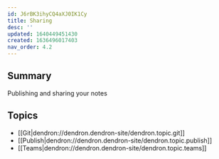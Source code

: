 ```yaml
---
id: J6rBK3ihyCQ4aXJ0IK1Cy
title: Sharing
desc: ''
updated: 1640449451430
created: 1636496017403
nav_order: 4.2
---
```


## Summary

Publishing and sharing your notes 

## Topics
- [[Git|dendron://dendron.dendron-site/dendron.topic.git]]
- [[Publish|dendron://dendron.dendron-site/dendron.topic.publish]]
- [[Teams|dendron://dendron.dendron-site/dendron.topic.teams]]